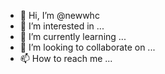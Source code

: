 - 👋 Hi, I’m @newwhc
- 👀 I’m interested in ...
- 🌱 I’m currently learning ...
- 💞️ I’m looking to collaborate on ...
- 📫 How to reach me ...

<!---
newwhc/newwhc is a ✨ special ✨ repository because its `README.md` (this file) appears on your GitHub profile.
You can click the Preview link to take a look at your changes.
--->
